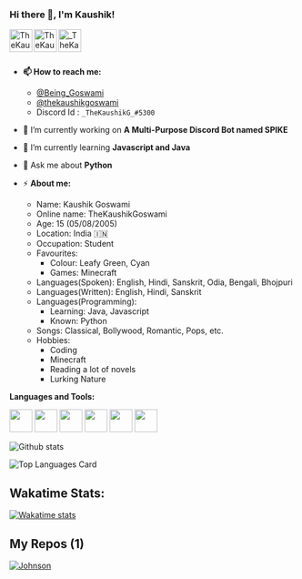 ### Hi there 👋, I'm Kaushik!

<a href="https://twitter.com/Being_Goswami">
  <img align="left" alt="TheKaushikGoswami | Twitter" width="40px" src="https://img.icons8.com/dusk/64/000000/twitter-circled.png"/>
</a>
<a href="https://instagram.com/thekaushikgoswami">
  <img align="left" alt="TheKaushikGoswami | Instagram" width="40px" src="https://img.icons8.com/cotton/64/000000/instagram-new.png"/>
</a>
<a href="https://discordapp.com/users/737903565313409095">
  <img align="left" alt="_TheKaushikG_#5300 | Discord" width="40px"
  src="https://img.icons8.com/dusk/50/000000/discord-logo.png">
</a>
<br />
<br />
<br />

- **📫 How to reach me:** 
  - <a href="https://twitter.com/Being_Goswami">@Being_Goswami</a>
  - <a href="https://instagram.com/thekaushikgoswami">@thekaushikgoswami</a>
  - Discord Id : `_TheKaushikG_#5300` 

- 🔭 I’m currently working on **A Multi-Purpose Discord Bot named SPIKE**
- 🌱 I’m currently learning **Javascript and Java**
- 💬 Ask me about **Python**
- ⚡ **About me:** 
  - Name: Kaushik Goswami
  - Online name: TheKaushikGoswami
  - Age: 15 (05/08/2005)
  - Location: India  🇮🇳 
  - Occupation: Student
  - Favourites:
    - Colour: Leafy Green, Cyan
    - Games: Minecraft 
  - Languages(Spoken): English, Hindi, Sanskrit, Odia, Bengali, Bhojpuri
  - Languages(Written): English, Hindi, Sanskrit
  - Languages(Programming):
     - Learning: Java, Javascript
     - Known: Python 
  - Songs: Classical, Bollywood, Romantic, Pops, etc.
  - Hobbies:
    - Coding
    - Minecraft
    - Reading a lot of novels
    - Lurking Nature

**Languages and Tools:**  

<code><img height="40" src="https://raw.githubusercontent.com/shinokada/shinokada/master/assets/python.png"></code>
<code><img height="40" src="https://img.icons8.com/color/50/000000/html-5--v1.png"></code>
<code><img height="40" src="https://img.icons8.com/dusk/64/000000/css3.png"/></code>
<code><img height="40" src="https://raw.githubusercontent.com/shinokada/shinokada/master/assets/javascript.png"></code>
<code><img height="40" src="https://img.icons8.com/dusk/64/000000/visual-studio-code-2019.png"></code>
<code><img height="40" src="https://img.icons8.com/fluent/96/000000/sublime-text.png"></code>

![Github stats](https://github-readme-stats.vercel.app/api?username=TheKaushikGoswami&theme=bear&include_all_commits=true&show_icons=true&count_private=true&show_owner=true)

![Top Languages Card](https://github-readme-stats.vercel.app/api/top-langs/?username=TheKaushikGoswami)

## Wakatime Stats:

[![Wakatime stats](https://github-readme-stats.vercel.app/api/wakatime?username=TheKaushikGoswami)](https://github.com/TheKaushikGoswami/TheKaushikGoswami)

## **My Repos (1)**

[![Johnson](https://github-readme-stats.vercel.app/api/pin/?username=TheKaushikGoswami&theme=dracula&repo=Johnson--A-Virtual-Assistant&show_owner=false)](https://github.com/TheKaushikGoswami/Johnson--A-Virtual-Assistant)
